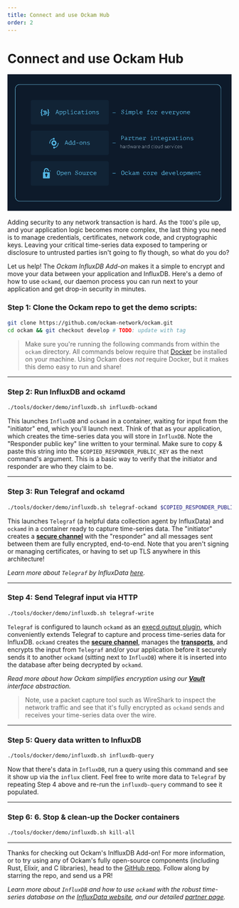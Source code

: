 ```yaml
---
title: Connect and use Ockam Hub
order: 2
---
```


# Connect and use Ockam Hub

!["You are here"](./assets/you-are-here-REPLACE.png)

Adding security to any network transaction is hard. As the `TODO`'s pile up, and your application
logic becomes more complex, the last thing you need is to manage credentials, certificates, network
code, and cryptographic keys. Leaving your critical time-series data exposed to tampering or 
disclosure to untrusted parties isn't going to fly though, so what do you do? 

Let us help! The _Ockam InfluxDB Add-on_ makes it a simple to encrypt and move your data between your 
application and InfluxDB. Here's a demo of how to use `ockamd`, our daemon process you can run next
to your application and get drop-in security in minutes.

### Step 1: **Clone the Ockam repo to get the demo scripts:**
```sh
git clone https://github.com/ockam-network/ockam.git
cd ockam && git checkout develop # TODO: update with tag
```

> Make sure you're running the following commands from within the `ockam` directory. All commands 
below require that [Docker](https://docker.com) be installed on your machine. Using Ockam does _not_
require Docker, but it makes this demo easy to run and share!

---


### Step 2: **Run InfluxDB and ockamd**
```sh
./tools/docker/demo/influxdb.sh influxdb-ockamd
```

This launches `InfluxDB` and `ockamd` in a container, waiting for input from the "initiator" end, 
which you'll launch next. Think of that as your application, which creates the time-series data you
will store in `InfluxDB`. Note the "Responder public key" line written to your terminal. Make sure
to copy & paste this string into the `$COPIED_RESPONDER_PUBLIC_KEY` as the next command's argument. 
This is a basic way to verify that the initiator and responder are who they claim to be.

---

### Step 3: **Run Telegraf and ockamd**
```sh
./tools/docker/demo/influxdb.sh telegraf-ockamd $COPIED_RESPONDER_PUBLIC_KEY
```

This launches `Telegraf` (a helpful data collection agent by InfluxData) and `ockamd` in a container
ready to capture time-series data. The "initiator" creates a 
[**secure channel**](https://www.ockam.io/learn/concepts/secure_channels) with the "responder" and 
all messages sent between them are fully encrypted, end-to-end. Note that you aren't signing or 
managing certificates, or having to set up TLS anywhere in this architecture! 

_Learn more about `Telegraf` by InfluxData 
[here](https://www.influxdata.com/time-series-platform/telegraf/)._

---

### Step 4: **Send Telegraf input via HTTP**
```sh
./tools/docker/demo/influxdb.sh telegraf-write
```

`Telegraf` is configured to launch `ockamd` as an 
[execd output plugin](https://github.com/influxdata/telegraf/blob/release-1.16/plugins/outputs/exec/README.md), 
which conveniently extends Telegraf to capture and process time-series data for InfluxDB. `ockamd` 
creates the [**secure channel**](https://www.ockam.io/learn/concepts/secure_channels), manages the 
[**transports**](https://www.ockam.io/learn/concepts/transports/), and encrypts the input from 
`Telegraf` and/or your application before it securely sends it to another `ockamd` (sitting next to 
`InfluxDB`) where it is inserted into the database after being decrypted by `ockamd`. 

_Read more about how Ockam simplifies encryption using our 
[**Vault**](https://www.ockam.io/learn/concepts/vaults/) interface abstraction._ 

> Note, use a packet capture tool such as WireShark to inspect the network traffic and see that it's
fully encrypted as `ockamd` sends and receives your time-series data over the wire.

---

### Step 5: **Query data written to InfluxDB**
```sh
./tools/docker/demo/influxdb.sh influxdb-query
```

Now that there's data in `InfluxDB`, run a query using this command and see it show up via the 
`influx` client. Feel free to write more data to `Telegraf` by repeating Step 4 above and re-run 
the `influxdb-query` command to see it populated. 

---

### Step 6: **6. Stop & clean-up the Docker containers**
```sh
./tools/docker/demo/influxdb.sh kill-all
```
---

Thanks for checking out Ockam's InlfluxDB Add-on! For more information, or to try using any of 
Ockam's fully open-source components (including Rust, Elixir, and C libraries), head to the 
[GitHub repo](https://github.com/ockam-network/ockam). Follow along by starring the repo, and send 
us a PR!

_Learn more about `InfluxDB` and how to use `ockamd` with the robust time-series database on the 
[InfluxData website](https://www.influxdata.com/), and our detailed 
[partner page](https://www.influxdata.com/partners/ockam/)._